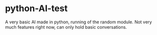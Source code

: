 # python-AI-test
A very basic AI made in python, running of the random module.
Not very much features right now, can only hold basic conversations.
